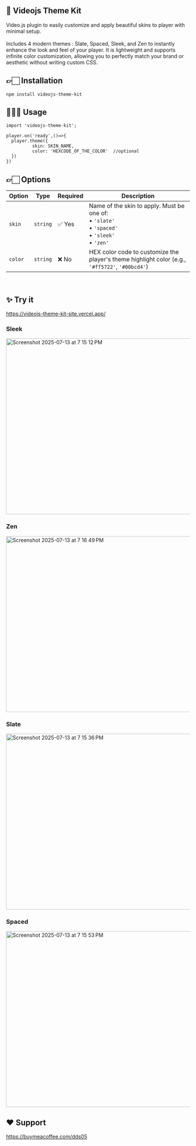 ## 🎨 Videojs Theme Kit
Video.js plugin to easily customize and apply beautiful skins to player with minimal setup. <br/> <br/>
Includes 4 modern themes : Slate, Spaced, Sleek, and Zen to instantly enhance the look and feel of your player. It is lightweight and supports infinite color customization, allowing you to perfectly match your brand or aesthetic without writing custom CSS.
## 👉🏻 Installation  
```
npm install videojs-theme-kit
```

## 👨🏻‍💻 Usage 
```
import 'videojs-theme-kit';

player.on('ready',()=>{
  player.theme({
          skin: SKIN_NAME,
          color: 'HEXCODE_OF_THE_COLOR'  //optional
  })
})
```

## 👉🏻 Options

| Option  | Type     | Required | Description                                                                                                                                                                              |
| ------- | -------- | -------- | ---------------------------------------------------------------------------------------------------------------------------------------------------------------------------------------- |
| `skin`  | `string` | ✅ Yes    | Name of the skin to apply. Must be one of:<br>• `'slate'`<br>• `'spaced'`<br>• `'sleek'`<br>• `'zen'` |
| `color` | `string` | ❌ No     | HEX color code to customize the player's theme highlight color  (e.g., `'#ff5722'`, `'#00bcd4'`)                                                                                             |


<br>

## ✨ Try it 
https://videojs-theme-kit-site.vercel.app/

<h3>Sleek</h3>
<img width="600" height="480" alt="Screenshot 2025-07-13 at 7 15 12 PM" src="https://github.com/user-attachments/assets/63dceae4-3fb7-48c3-afcc-9e4d9d552044" />

<h3>Zen</h3>
<img width="600" height="480" alt="Screenshot 2025-07-13 at 7 16 49 PM" src="https://github.com/user-attachments/assets/87d305d5-2b4c-4228-bed0-04318c726384" />


<h3>Slate</h3>
<img width="600" height="480" alt="Screenshot 2025-07-13 at 7 15 36 PM" src="https://github.com/user-attachments/assets/759958c1-2239-4ab0-bf3e-2c6761850db7" />

<h3>Spaced</h3>
<img width="600" height="480" alt="Screenshot 2025-07-13 at 7 15 53 PM" src="https://github.com/user-attachments/assets/f90de7e8-47d8-42b6-a37f-7e36f4e731cc" />


## ❤️ Support
https://buymeacoffee.com/dds05
